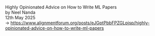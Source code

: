 
Highly Opinionated Advice on How to Write ML Papers  
by Neel Nanda  
12th May 2025  
→ https://www.alignmentforum.org/posts/eJGptPbbFPZGLpjsp/highly-opinionated-advice-on-how-to-write-ml-papers
